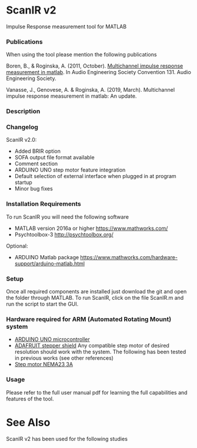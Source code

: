# ScanIR v2
Impulse Response measurement tool for MATLAB 

### Publications
When using the tool please mention the following publications

Boren, B., & Roginska, A. (2011, October). [Multichannel impulse response measurement in matlab](https://www.researchgate.net/publication/265876631_Multichannel_Impulse_Response_Measurement_in_Matlab). In Audio Engineering Society Convention 131. Audio Engineering Society.

Vanasse, J., Genovese, A. & Roginska, A. (2019, March). Multichannel impulse response measurement in matlab: An update. 

### Description

### Changelog

ScanIR v2.0:
-  Added BRIR option
-  SOFA output file format available
-  Comment section
-  ARDUINO UNO step motor feature integration
-  Default selection of external interface when plugged in at program startup
-  Minor bug fixes

### Installation Requirements 
To run ScanIR you will need the following software
-  MATLAB version 2016a or higher https://www.mathworks.com/
-  Psychtoolbox-3 http://psychtoolbox.org/ 

Optional: 
-  ARDUINO Matlab package https://www.mathworks.com/hardware-support/arduino-matlab.html

### Setup
Once all required components are installed just download the git and open the folder through MATLAB. To run ScanIR, click on the file ScanIR.m and run the script to start the GUI. 

### Hardware required for ARM (Automated Rotating Mount) system
-  [ARDUINO UNO microcontroller](https://store.arduino.cc/arduino-uno-rev3)
-  [ADAFRUIT stepper shield](https://www.adafruit.com/product/1438)
Any compatible step motor of desired resolution should work with the system. The following has been tested in previous works (see other references)
-  [Step motor NEMA23 3A](https://www.omc-stepperonline.com/nema-23-bipolar-18deg-19nm-269ozin-3a-336v-57x57x76mm-4-wires-23hs30-3004s.html)

### Usage 
Please refer to the full user manual pdf for learning the full capabilities and features of the tool.

See Also
=====
ScanIR v2 has been used for the following studies


